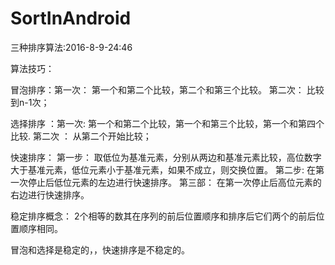 # SortInAndroid
三种排序算法:2016-8-9-24:46

算法技巧：

冒泡排序：第一次： 第一个和第二个比较，第二个和第三个比较。
          第二次： 比较到n-1次；
         
选择排序 ：第一次: 第一个和第二个比较，第一个和第三个比较，第一个和第四个比较.
          第二次 ： 从第二个开始比较；
          
  
快速排序： 第一步：  取低位为基准元素，分别从两边和基准元素比较，高位数字大于基准元素，低位元素小于基准元素，如果不成立，则交换位置。
            第二步:  在第一次停止后低位元素的左边进行快速排序。
            第三部： 在第一次停止后高位元素的右边进行快速排序。
            

稳定排序概念： 2个相等的数其在序列的前后位置顺序和排序后它们两个的前后位置顺序相同。


冒泡和选择是稳定的，，快速排序是不稳定的。
